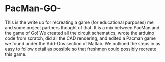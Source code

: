# PacMan-GO-
This is the write up for recreating a game (for educational purposes) me and some project partners thought of that. It is a mix between PacMan and the game of Go! We created all the circuit schematics, wrote the arduino code from scratch, did all the CAD rendering, and edited a Pacman game we found under the Add-Ons section of Matlab. We outlined the steps in as easy to follow detail as possible so that freshmen could possibly recreate this game.
